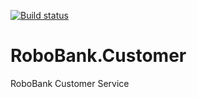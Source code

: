[![Build status](https://ci.appveyor.com/api/projects/status/xsxq674957nfow7l?svg=true)](https://ci.appveyor.com/project/adrianbontea/robobank-merchant)
# RoboBank.Customer
RoboBank Customer Service
